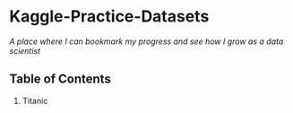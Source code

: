 # Kaggle-Practice-Datasets

*A place where I can bookmark my progress and see how I grow as a data scientist*

## Table of Contents
1. Titanic 
